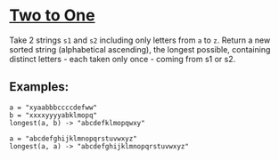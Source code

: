 # [Two to One](https://www.codewars.com/kata/5656b6906de340bd1b0000ac)

Take 2 strings `s1` and `s2` including only letters from `a` to `z`.
Return a new sorted string (alphabetical ascending), the longest possible, containing distinct letters - each taken only once - coming from s1 or s2.

## Examples:

```
a = "xyaabbbccccdefww"
b = "xxxxyyyyabklmopq"
longest(a, b) -> "abcdefklmopqwxy"

a = "abcdefghijklmnopqrstuvwxyz"
longest(a, a) -> "abcdefghijklmnopqrstuvwxyz"
```